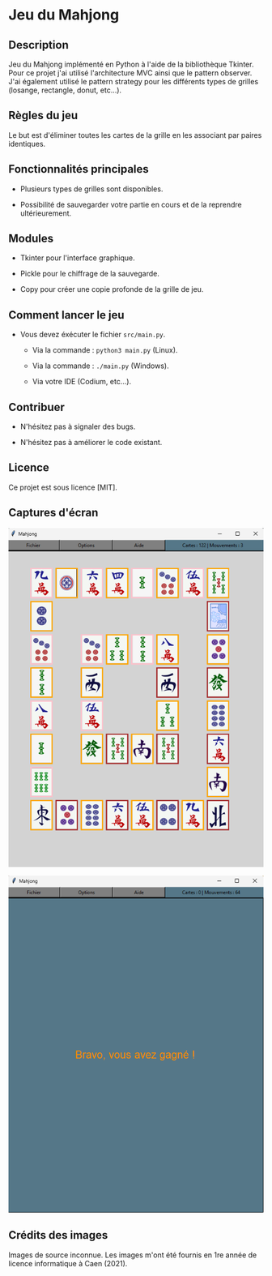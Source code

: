 # Jeu du Mahjong

## Description

Jeu du Mahjong implémenté en Python à l'aide de la bibliothèque Tkinter. Pour ce projet j'ai utilisé l'architecture MVC ainsi que le pattern observer.
J'ai également utilisé le pattern strategy pour les différents types de grilles (losange, rectangle, donut, etc...).

## Règles du jeu

Le but est d'éliminer toutes les cartes de la grille en les associant par paires identiques.

## Fonctionnalités principales

+ Plusieurs types de grilles sont disponibles.

+ Possibilité de sauvegarder votre partie en cours et de la reprendre ultérieurement.

## Modules

+ Tkinter pour l'interface graphique.

+ Pickle pour le chiffrage de la sauvegarde.

+ Copy pour créer une copie profonde de la grille de jeu.

## Comment lancer le jeu

+ Vous devez éxécuter le fichier `src/main.py`.

    + Via la commande : `python3 main.py` (Linux).

    + Via la commande : `./main.py` (Windows).

    + Via votre IDE (Codium, etc...).

## Contribuer

+ N'hésitez pas à signaler des bugs.

+ N'hésitez pas à améliorer le code existant.

## Licence

Ce projet est sous licence [MIT].

## Captures d'écran

![Mahjong](./screenshots/mahjong.png)

![Fin](./screenshots/fin.png)

## Crédits des images

Images de source inconnue. Les images m'ont été fournis en 1re année de licence informatique à Caen (2021).


